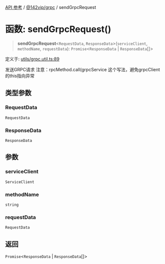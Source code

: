 [API 参考](../../../index.md) / [@142vip/grpc](../index.md) / sendGrpcRequest

# 函数: sendGrpcRequest()

> **sendGrpcRequest**\<`RequestData`, `ResponseData`\>(`serviceClient`, `methodName`, `requestData`): `Promise`\<`ResponseData` \| `ResponseData`[]\>

定义于: [utils/grpc.util.ts:89](https://github.com/142vip/core-x/blob/58a4aca72f73ebc92491a458c9b83754486dc296/packages/grpc/src/utils/grpc.util.ts#L89)

发送GRPC请求
注意：rpcMethod.call(grpcService 这个写法，避免grpcClient的this指向异常

## 类型参数

### RequestData

`RequestData`

### ResponseData

`ResponseData`

## 参数

### serviceClient

`ServiceClient`

### methodName

`string`

### requestData

`RequestData`

## 返回

`Promise`\<`ResponseData` \| `ResponseData`[]\>
